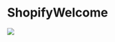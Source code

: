 # ShopifyWelcome
<div id="HeaderLogo" style="200px;">
<img src="https://cdn.shopify.com/assets2/global/share-image-generic-d2563f395d49fb044880feba53ab22b1a7d01fe62c7943a397e58f69f60fa206.png">
</div>
